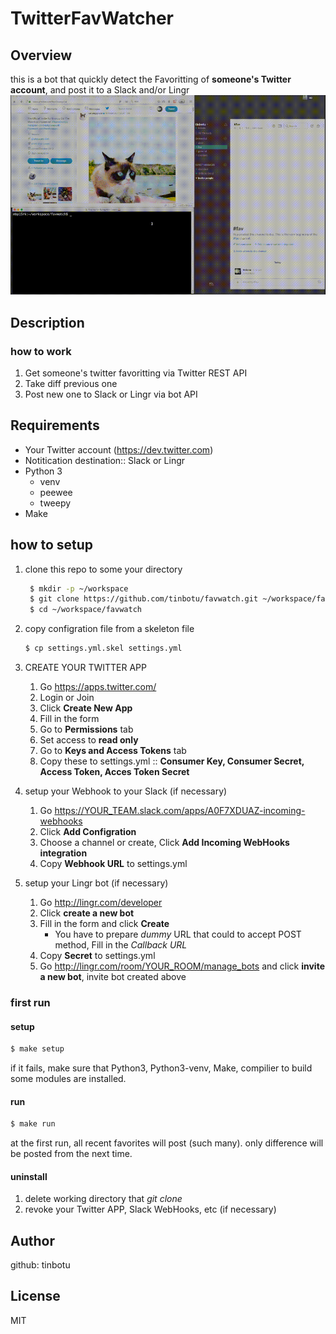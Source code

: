 # TwitterFavWatcher

## Overview

this is a bot that quickly detect the Favoritting of **someone's Twitter account**, and post it to a Slack and/or Lingr
![seq](https://github.com/tinbotu/favwatch/blob/master/seq.gif)


## Description

### how to work

1. Get someone's twitter favoritting via Twitter REST API
1. Take diff previous one
1. Post new one to Slack or Lingr via bot API


## Requirements

- Your Twitter account (<https://dev.twitter.com>)
- Notitication destination:: Slack or Lingr
- Python 3
    - venv
    - peewee
    - tweepy
- Make


## how to setup

1. clone this repo to some your directory

   ```sh
    $ mkdir -p ~/workspace
    $ git clone https://github.com/tinbotu/favwatch.git ~/workspace/favwatch
    $ cd ~/workspace/favwatch
   ```

1. copy configration file from a skeleton file

   ```sh
   $ cp settings.yml.skel settings.yml
   ```

1. CREATE YOUR TWITTER APP
    1. Go <https://apps.twitter.com/>
    2. Login or Join 
    3. Click **Create New App**
    4. Fill in the form
    5. Go to **Permissions** tab
    6. Set access to **read only**
    7. Go to **Keys and Access Tokens** tab
    8. Copy these to settings.yml ::  **Consumer Key, Consumer Secret, Access Token, Acces Token Secret**


4. setup your Webhook to your Slack (if necessary)
    1. Go https://YOUR_TEAM.slack.com/apps/A0F7XDUAZ-incoming-webhooks
    2. Click **Add Configration**
    3. Choose a channel or create, Click **Add Incoming WebHooks integration**
    4. Copy **Webhook URL** to settings.yml


5. setup your Lingr bot (if necessary)
    1. Go <http://lingr.com/developer>
    2. Click **create a new bot**
    3. Fill in the form and click **Create**
        - You have to prepare *dummy* URL that could to accept POST method, Fill in the *Callback URL*
    4. Copy **Secret** to settings.yml
    5. Go http://lingr.com/room/YOUR_ROOM/manage_bots and click **invite a new bot**, invite bot created above


### first run

#### setup

```sh
$ make setup
```

if it fails, make sure that Python3, Python3-venv, Make, compilier to build some modules are installed.

#### run

```sh
$ make run
```

at the first run, all recent favorites will post (such many). only difference will be posted from the next time.


#### uninstall

1. delete working directory that *git clone*
2. revoke your Twitter APP, Slack WebHooks, etc (if necessary)


## Author

github: tinbotu


## License

MIT
